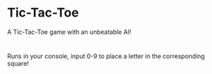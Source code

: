 # Tic-Tac-Toe
A Tic-Tac-Toe game with an unbeatable AI!

#
Runs in your console, input 0-9 to place a letter in the corresponding square!
